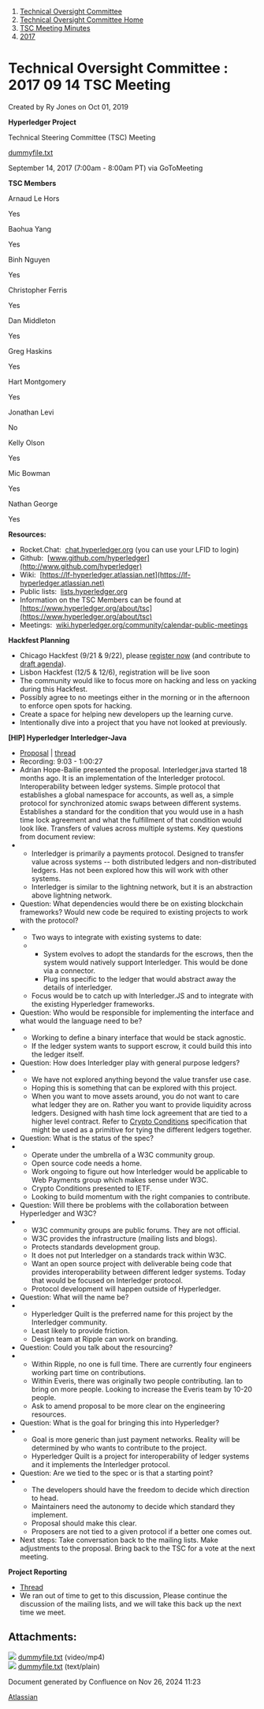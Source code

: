 1. [Technical Oversight Committee](index.html)
2. [Technical Oversight Committee Home](Technical-Oversight-Committee-Home_21430274.html)
3. [TSC Meeting Minutes](TSC-Meeting-Minutes_21448544.html)
4. [2017](2017_21448665.html)

# Technical Oversight Committee : 2017 09 14 TSC Meeting

Created by Ry Jones on Oct 01, 2019

**Hyperledger Project**

Technical Steering Committee (TSC) Meeting

[dummyfile.txt](#)

September 14, 2017 (7:00am - 8:00am PT) via GoToMeeting

**TSC Members**

Arnaud Le Hors

Yes

Baohua Yang

Yes

Binh Nguyen

Yes

Christopher Ferris

Yes

Dan Middleton

Yes

Greg Haskins

Yes

Hart Montgomery

Yes

Jonathan Levi

No

Kelly Olson

Yes

Mic Bowman

Yes

Nathan George

Yes

**Resources:**

- Rocket.Chat:  [chat.hyperledger.org](http://chat.hyperledger.org/) (you can use your LFID to login)
- Github:  [www.github.com/hyperledger](http://www.github.com/hyperledger)
- Wiki:  [https://lf-hyperledger.atlassian.net](https://lf-hyperledger.atlassian.net)
- Public lists:  [lists.hyperledger.org](http://lists.hyperledger.org)
- Information on the TSC Members can be found at [https://www.hyperledger.org/about/tsc](https://www.hyperledger.org/about/tsc)
- Meetings:  [wiki.hyperledger.org/community/calendar-public-meetings](http://wiki.hyperledger.org/community/calendar-public-meetings)

**Hackfest Planning**

- Chicago Hackfest (9/21 &amp; 9/22), please [register now](https://www.regonline.com/hyperledgerhackfestseptember2017) (and contribute to [draft agenda](https://docs.google.com/document/d/1gmSkA1Y0YkUAHfEfJNMuDf4uhwjpr32r2ykMvYKKnqo/edit)).
- Lisbon Hackfest (12/5 &amp; 12/6), registration will be live soon
- The community would like to focus more on hacking and less on yacking during this Hackfest.
- Possibly agree to no meetings either in the morning or in the afternoon to enforce open spots for hacking.
- Create a space for helping new developers up the learning curve.
- Intentionally dive into a project that you have not looked at previously.

**\[HIP] Hyperledger Interledger-Java**

- [Proposal](https://docs.google.com/document/d/1KVrakb2JsqgMo2aG-QIYl743VHsU9NWYKxy7n-WeXv4/edit) | [thread](https://lists.hyperledger.org/pipermail/hyperledger-tsc/2017-September/001077.html)
- Recording: 9:03 - 1:00:27
- Adrian Hope-Bailie presented the proposal. Interledger.java started 18 months ago. It is an implementation of the Interledger protocol. Interoperability between ledger systems. Simple protocol that establishes a global namespace for accounts, as well as, a simple protocol for synchronized atomic swaps between different systems. Establishes a standard for the condition that you would use in a hash time lock agreement and what the fulfillment of that condition would look like. Transfers of values across multiple systems. Key questions from document review:
- - Interledger is primarily a payments protocol. Designed to transfer value across systems -- both distributed ledgers and non-distributed ledgers. Has not been explored how this will work with other systems.
  - Interledger is similar to the lightning network, but it is an abstraction above lightning network.
- Question: What dependencies would there be on existing blockchain frameworks? Would new code be required to existing projects to work with the protocol?
- - Two ways to integrate with existing systems to date:
  - - System evolves to adopt the standards for the escrows, then the system would natively support Interledger. This would be done via a connector.
    - Plug ins specific to the ledger that would abstract away the details of interledger.
  - Focus would be to catch up with Interledger.JS and to integrate with the existing Hyperledger frameworks.
- Question: Who would be responsible for implementing the interface and what would the language need to be?
- - Working to define a binary interface that would be stack agnostic.
  - If the ledger system wants to support escrow, it could build this into the ledger itself.
- Question: How does Interledger play with general purpose ledgers?
- - We have not explored anything beyond the value transfer use case.
  - Hoping this is something that can be explored with this project.
  - When you want to move assets around, you do not want to care what ledger they are on. Rather you want to provide liquidity across ledgers. Designed with hash time lock agreement that are tied to a higher level contract. Refer to [Crypto Conditions](https://datatracker.ietf.org/doc/draft-thomas-crypto-conditions/) specification that might be used as a primitive for tying the different ledgers together.
- Question: What is the status of the spec?
- - Operate under the umbrella of a W3C community group.
  - Open source code needs a home.
  - Work ongoing to figure out how Interledger would be applicable to Web Payments group which makes sense under W3C.
  - Crypto Conditions presented to IETF.
  - Looking to build momentum with the right companies to contribute.
- Question: Will there be problems with the collaboration between Hyperledger and W3C?
- - W3C community groups are public forums. They are not official.
  - W3C provides the infrastructure (mailing lists and blogs).
  - Protects standards development group.
  - It does not put Interledger on a standards track within W3C.
  - Want an open source project with deliverable being code that provides interoperability between different ledger systems. Today that would be focused on Interledger protocol.
  - Protocol development will happen outside of Hyperledger.
- Question: What will the name be?
- - Hyperledger Quilt is the preferred name for this project by the Interledger community.
  - Least likely to provide friction.
  - Design team at Ripple can work on branding.
- Question: Could you talk about the resourcing?
- - Within Ripple, no one is full time. There are currently four engineers working part time on contributions.
  - Within Everis, there was originally two people contributing. lan to bring on more people. Looking to increase the Everis team by 10-20 people.
  - Ask to amend proposal to be more clear on the engineering resources.
- Question: What is the goal for bringing this into Hyperledger?
- - Goal is more generic than just payment networks. Reality will be determined by who wants to contribute to the project.
  - Hyperledger Quilt is a project for interoperability of ledger systems and it implements the Interledger protocol.
- Question: Are we tied to the spec or is that a starting point?
- - The developers should have the freedom to decide which direction to head.
  - Maintainers need the autonomy to decide which standard they implement.
  - Proposal should make this clear.
  - Proposers are not tied to a given protocol if a better one comes out.
- Next steps: Take conversation back to the mailing lists. Make adjustments to the proposal. Bring back to the TSC for a vote at the next meeting.

**Project Reporting**

- [Thread](https://lists.hyperledger.org/pipermail/hyperledger-tsc/2017-September/001104.html)
- We ran out of time to get to this discussion, Please continue the discussion of the mailing lists, and we will take this back up the next time we meet.

## Attachments:

![](images/icons/bullet_blue.gif) [dummyfile.txt](attachments/21433324/21457579.txt) (video/mp4)  
![](images/icons/bullet_blue.gif) [dummyfile.txt](attachments/21433324/21448701.txt) (text/plain)

Document generated by Confluence on Nov 26, 2024 11:23

[Atlassian](http://www.atlassian.com/)
